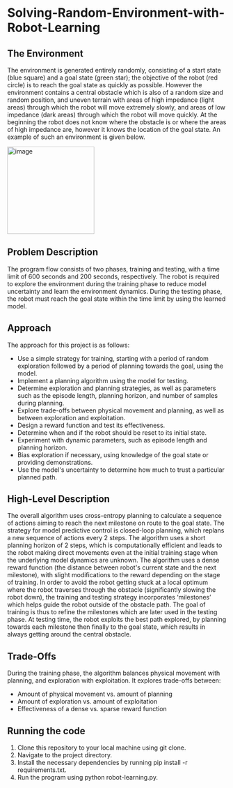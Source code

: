 # Solving-Random-Environment-with-Robot-Learning
## The Environment
The environment is generated entirely randomly, consisting of a start state (blue square) and a goal state (green star); the objective of the robot (red circle) is to reach the goal state as quickly as possible. However the environment contains a central obstacle which is also of a random size and random position, and uneven terrain with areas of high impedance (light areas) through which the robot will move extremely slowly, and areas of low impedance (dark areas) through which the robot will move quickly. At the beginning the robot does not know where the obstacle is or where the areas of high impedance are, however it knows the location of the goal state. An example of such an environment is given below. 

<img width="200" alt="image" src="https://user-images.githubusercontent.com/72558653/228891958-10b38a9f-b192-4634-93fd-01e499a48e6b.png">

## Problem Description
The program flow consists of two phases, training and testing, with a time limit of 600 seconds and 200 seconds, respectively. The robot is required to explore the environment during the training phase to reduce model uncertainty and learn the environment dynamics. During the testing phase, the robot must reach the goal state within the time limit by using the learned model.

## Approach
The approach for this project is as follows:
* Use a simple strategy for training, starting with a period of random exploration followed by a period of planning towards the goal, using the model.
* Implement a planning algorithm using the model for testing.
* Determine exploration and planning strategies, as well as parameters such as the episode length, planning horizon, and number of samples during planning.
* Explore trade-offs between physical movement and planning, as well as between exploration and exploitation.
* Design a reward function and test its effectiveness.
* Determine when and if the robot should be reset to its initial state.
* Experiment with dynamic parameters, such as episode length and planning horizon.
* Bias exploration if necessary, using knowledge of the goal state or providing demonstrations.
* Use the model's uncertainty to determine how much to trust a particular planned path.

## High-Level Description
The overall algorithm uses cross-entropy planning to calculate a sequence of actions aiming to reach the next milestone on route to the goal state. The strategy for model predictive control is closed-loop planning, which replans a new sequence of actions every 2 steps. The algorithm uses a short planning horizon of 2 steps, which is computationally efficient and leads to the robot making direct movements even at the initial training stage when the underlying model dynamics are unknown. The algorithm uses a dense reward function (the distance between robot's current state and the next milestone), with slight modifications to the reward depending on the stage of training. In order to avoid the robot getting stuck at a local optimum where the robot traverses through the obstacle (significantly slowing the
robot down), the training and testing strategy incorporates ‘milestones’ which helps guide the robot outside of the obstacle path. The goal of training is thus to refine the milestones which are later used in the testing phase. At testing time, the robot exploits the best path explored, by planning towards each milestone then finally to the goal state, which results in always getting around the central obstacle.

## Trade-Offs
During the training phase, the algorithm balances physical movement with planning, and exploration with exploitation. It explores trade-offs between:
* Amount of physical movement vs. amount of planning
* Amount of exploration vs. amount of exploitation
* Effectiveness of a dense vs. sparse reward function

## Running the code
1) Clone this repository to your local machine using git clone.
2) Navigate to the project directory.
3) Install the necessary dependencies by running pip install -r requirements.txt.
4) Run the program using python robot-learning.py.


